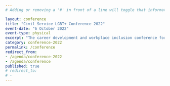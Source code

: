 ```yaml
---
# Adding or removing a '#' in front of a line will toggle that information off and on from being processed. 

layout: conference
title: "Civil Service LGBT+ Conference 2022"
event-date: "6 October 2022"
event-type: physical
excerpt: "The career development and workplace inclusion conference for LGBT+ civil servants"
category: conference-2022
permalink: /conference
redirect_from: 
- /agenda/conference-2022
- /agenda/conference
published: true
# redirect_to: 
# - 
---
```


